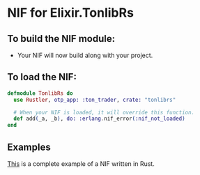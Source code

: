# NIF for Elixir.TonlibRs

## To build the NIF module:

- Your NIF will now build along with your project.

## To load the NIF:

```elixir
defmodule TonlibRs do
  use Rustler, otp_app: :ton_trader, crate: "tonlibrs"

  # When your NIF is loaded, it will override this function.
  def add(_a, _b), do: :erlang.nif_error(:nif_not_loaded)
end
```

## Examples

[This](https://github.com/rusterlium/NifIo) is a complete example of a NIF written in Rust.
